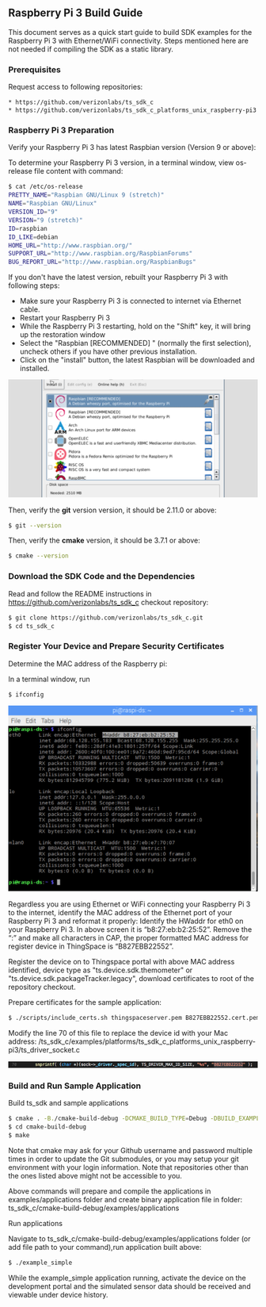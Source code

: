 

## Raspberry Pi 3 Build Guide
This document serves as a quick start guide to build SDK examples for the Raspberry Pi 3 with Ethernet/WiFi connectivity. Steps mentioned here are not needed if compiling the SDK as a static library.

### Prerequisites

Request access to following repositories:

    * https://github.com/verizonlabs/ts_sdk_c
    * https://github.com/verizonlabs/ts_sdk_c_platforms_unix_raspberry-pi3

### Raspberry Pi 3 Preparation


Verify your Raspberry Pi 3 has latest Raspbian version (Version 9 or above):

To determine your Raspberry Pi 3 version, in a terminal window, view os-release file content with command: 

```bash
$ cat /etc/os-release
PRETTY_NAME="Raspbian GNU/Linux 9 (stretch)"
NAME="Raspbian GNU/Linux"
VERSION_ID="9"
VERSION="9 (stretch)"
ID=raspbian
ID_LIKE=debian
HOME_URL="http://www.raspbian.org/"
SUPPORT_URL="http://www.raspbian.org/RaspbianForums"
BUG_REPORT_URL="http://www.raspbian.org/RaspbianBugs"
```

If you don't have the latest version, rebuilt your Raspberry Pi 3 with following steps:

* Make sure your Raspberry Pi 3 is connected to internet via Ethernet cable.
* Restart your Raspberry Pi 3
* While the Raspberry Pi 3 restarting, hold on the "Shift" key, it will bring up the restoration window
* Select the "Raspbian [RECOMMENDED] " (normally the first selection), uncheck others if you have other previous installation.
* Click on the "install" button, the latest Raspbian will be downloaded and installed.

![RP3 PREP](noobs.png "RP3 PREP")

Then, verify the **git** version version, it should be 2.11.0 or above: 

```bash
$ git --version
```

Then, verify the **cmake** version, it should be 3.7.1 or above: 

```bash
$ cmake --version
```

### Download the SDK Code and the Dependencies

Read and follow the README instructions in https://github.com/verizonlabs/ts_sdk_c checkout repository:

```bash
$ git clone https://github.com/verizonlabs/ts_sdk_c.git
$ cd ts_sdk_c
```

### Register Your Device and Prepare Security Certificates

Determine the MAC address of the Raspberry pi:

In a terminal window, run 

```bash
$ ifconfig
```

![MAC address](macid-1.png "MAC ID ADDRESS")

Regardless you are using Ethernet or WiFi connecting your Raspberry Pi 3 to the internet, identify the MAC address of the Ethernet port of your Raspberry Pi 3 and reformat it properly:
Identify the HWaddr for eth0 on your Raspberry Pi 3. In above screen it is “b8:27:eb:b2:25:52”. Remove the “:” and make all characters in CAP, the proper formatted MAC address for register device in ThingSpace is “B827EBB22552”.

Register the device on to Thingspace portal with above MAC address identified, device type as "ts.device.sdk.themometer" or "ts.device.sdk.packageTracker.legacy", download certificates to root of the repository checkout.

Prepare certificates for the sample application:


```bash
$ ./scripts/include_certs.sh thingspaceserver.pem B827EBB22552.cert.pem B827EBB22552.private.key examples/applications/simple/include/
```

Modify the line 70 of this file to replace the device id with your Mac address:
/ts_sdk_c/examples/platforms/ts_sdk_c_platforms_unix_raspberry-pi3/ts_driver_socket.c

![MAC code](macid-code.png "MAC ID CODE")

### Build and Run Sample Application

Build ts_sdk and sample applications

```bash
$ cmake . -B./cmake-build-debug -DCMAKE_BUILD_TYPE=Debug -DBUILD_EXAMPLES=ON  
$ cd cmake-build-debug
$ make
```

Note that cmake may ask for your Github username and password multiple times in order to update the Git submodules, or you may setup your git environment with your login information. Note that repositories other than the ones listed above might not be accessible to you.

Above commands will prepare and compile the applications in examples/applications folder and create binary application file in folder: ts_sdk_c/cmake-build-debug/examples/applications

Run applications

Navigate to ts_sdk_c/cmake-build-debug/examples/applications folder (or add file path to your command),run application built above:

```bash
$ ./example_simple
```

While the example_simple application running, activate the device on the development portal and the simulated sensor data should be received and viewable under device history.
